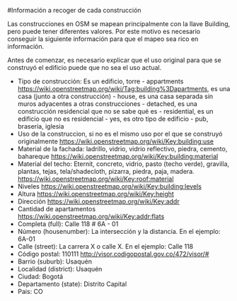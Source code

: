 #Información a recoger de cada construcción

Las construcciones en OSM se mapean principalmente con la llave Building, pero puede tener diferentes valores.
Por este motivo es necesario conseguir la siguiente información para que el mapeo sea rico en información.

Antes de comenzar, es necesario explicar que el uso original para que se construyó el edificio puede que no sea el uso actual.

* Tipo de construcción:
Es un edificio, torre - appartments https://wiki.openstreetmap.org/wiki/Tag:building%3Dapartments,
es una casa (junto a otra construcción) - house,
es una casa separada sin muros adyacentes a otras construcciones - detached,
es una construcción residencial que no se sabe qué es - residential,
es un edificio que no es residencial - yes,
es otro tipo de edificio - pub, braseria, iglesia
* Uso de la construccion, si no es el mismo uso por el que se construyó originalmente
https://wiki.openstreetmap.org/wiki/Key:building:use
* Material de la fachada: ladrillo, vidrio, vidrio reflectivo, piedra, cemento, bahareque
https://wiki.openstreetmap.org/wiki/Key:building:material
* Material del techo: Eternit, concreto, vidrio, pasto (techo verde), gravilla, plantas, tejas, tela/shadecloth, pizarra, piedra, paja, madera.
https://wiki.openstreetmap.org/wiki/Key:roof:material
* Niveles https://wiki.openstreetmap.org/wiki/Key:building:levels
* Altura https://wiki.openstreetmap.org/wiki/Key:height
* Dirección https://wiki.openstreetmap.org/wiki/Key:addr
* Cantidad de apartamentos https://wiki.openstreetmap.org/wiki/Key:addr:flats
* Completa (full): Calle 118 # 6A - 01
* Número (housenumber): La intersección y la distancia. En el ejemplo: 6A-01
* Calle (street): La carrera X o calle X. En el ejemplo: Calle 118 
* Código postal: 110111 http://visor.codigopostal.gov.co/472/visor/#
* Barrio (suburb): Usaquén
* Localidad (district): Usaquén 
* Ciudad: Bogotá
* Departamento (state): Distrito Capital
* Pais: CO
